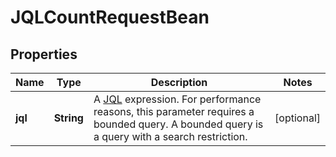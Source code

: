 

# JQLCountRequestBean


## Properties

| Name | Type | Description | Notes |
|------------ | ------------- | ------------- | -------------|
|**jql** | **String** | A [JQL](https://confluence.atlassian.com/x/egORLQ) expression. For performance reasons, this parameter requires a bounded query. A bounded query is a query with a search restriction. |  [optional] |




